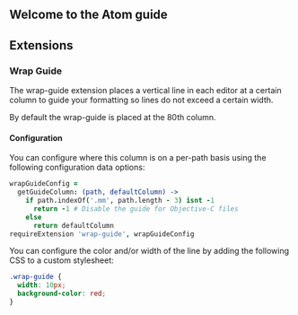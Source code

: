 ## Welcome to the Atom guide

## Extensions

### Wrap Guide

The wrap-guide extension places a vertical line in each editor at a certain
column to guide your formatting so lines do not exceed a certain width.

By default the wrap-guide is placed at the 80th column.

#### Configuration

You can configure where this column is on a per-path basis using the following
configuration data options:

```coffeescript
wrapGuideConfig =
  getGuideColumn: (path, defaultColumn) ->
    if path.indexOf('.mm', path.length - 3) isnt -1
      return -1 # Disable the guide for Objective-C files
    else
      return defaultColumn
requireExtension 'wrap-guide', wrapGuideConfig
```

You can configure the color and/or width of the line by adding the following
CSS to a custom stylesheet:

```css
.wrap-guide {
  width: 10px;
  background-color: red;
}
```

